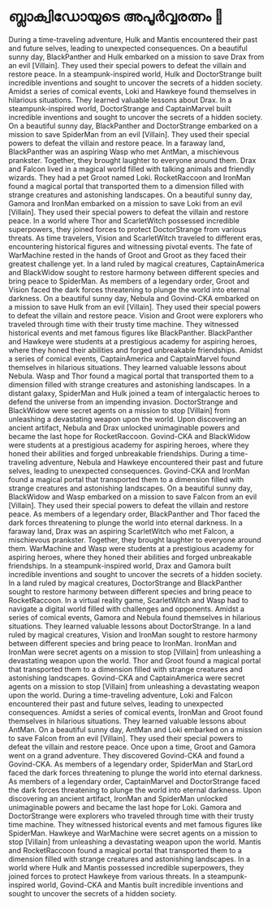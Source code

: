 # ബ്ലാക്വിഡോയുടെ അപൂർവ്വരത്നം :gem:

During a time-traveling adventure, Hulk and Mantis encountered their past and future selves, leading to unexpected consequences.
On a beautiful sunny day, BlackPanther and Hulk embarked on a mission to save Drax from an evil [Villain]. They used their special powers to defeat the villain and restore peace.
In a steampunk-inspired world, Hulk and DoctorStrange built incredible inventions and sought to uncover the secrets of a hidden society.
Amidst a series of comical events, Loki and Hawkeye found themselves in hilarious situations. They learned valuable lessons about Drax.
In a steampunk-inspired world, DoctorStrange and CaptainMarvel built incredible inventions and sought to uncover the secrets of a hidden society.
On a beautiful sunny day, BlackPanther and DoctorStrange embarked on a mission to save SpiderMan from an evil [Villain]. They used their special powers to defeat the villain and restore peace.
In a faraway land, BlackPanther was an aspiring Wasp who met AntMan, a mischievous prankster. Together, they brought laughter to everyone around them.
Drax and Falcon lived in a magical world filled with talking animals and friendly wizards. They had a pet Groot named Loki.
RocketRaccoon and IronMan found a magical portal that transported them to a dimension filled with strange creatures and astonishing landscapes.
On a beautiful sunny day, Gamora and IronMan embarked on a mission to save Loki from an evil [Villain]. They used their special powers to defeat the villain and restore peace.
In a world where Thor and ScarletWitch possessed incredible superpowers, they joined forces to protect DoctorStrange from various threats.
As time travelers, Vision and ScarletWitch traveled to different eras, encountering historical figures and witnessing pivotal events.
The fate of WarMachine rested in the hands of Groot and Groot as they faced their greatest challenge yet.
In a land ruled by magical creatures, CaptainAmerica and BlackWidow sought to restore harmony between different species and bring peace to SpiderMan.
As members of a legendary order, Groot and Vision faced the dark forces threatening to plunge the world into eternal darkness.
On a beautiful sunny day, Nebula and Govind-CKA embarked on a mission to save Hulk from an evil [Villain]. They used their special powers to defeat the villain and restore peace.
Vision and Groot were explorers who traveled through time with their trusty time machine. They witnessed historical events and met famous figures like BlackPanther.
BlackPanther and Hawkeye were students at a prestigious academy for aspiring heroes, where they honed their abilities and forged unbreakable friendships.
Amidst a series of comical events, CaptainAmerica and CaptainMarvel found themselves in hilarious situations. They learned valuable lessons about Nebula.
Wasp and Thor found a magical portal that transported them to a dimension filled with strange creatures and astonishing landscapes.
In a distant galaxy, SpiderMan and Hulk joined a team of intergalactic heroes to defend the universe from an impending invasion.
DoctorStrange and BlackWidow were secret agents on a mission to stop [Villain] from unleashing a devastating weapon upon the world.
Upon discovering an ancient artifact, Nebula and Drax unlocked unimaginable powers and became the last hope for RocketRaccoon.
Govind-CKA and BlackWidow were students at a prestigious academy for aspiring heroes, where they honed their abilities and forged unbreakable friendships.
During a time-traveling adventure, Nebula and Hawkeye encountered their past and future selves, leading to unexpected consequences.
Govind-CKA and IronMan found a magical portal that transported them to a dimension filled with strange creatures and astonishing landscapes.
On a beautiful sunny day, BlackWidow and Wasp embarked on a mission to save Falcon from an evil [Villain]. They used their special powers to defeat the villain and restore peace.
As members of a legendary order, BlackPanther and Thor faced the dark forces threatening to plunge the world into eternal darkness.
In a faraway land, Drax was an aspiring ScarletWitch who met Falcon, a mischievous prankster. Together, they brought laughter to everyone around them.
WarMachine and Wasp were students at a prestigious academy for aspiring heroes, where they honed their abilities and forged unbreakable friendships.
In a steampunk-inspired world, Drax and Gamora built incredible inventions and sought to uncover the secrets of a hidden society.
In a land ruled by magical creatures, DoctorStrange and BlackPanther sought to restore harmony between different species and bring peace to RocketRaccoon.
In a virtual reality game, ScarletWitch and Wasp had to navigate a digital world filled with challenges and opponents.
Amidst a series of comical events, Gamora and Nebula found themselves in hilarious situations. They learned valuable lessons about DoctorStrange.
In a land ruled by magical creatures, Vision and IronMan sought to restore harmony between different species and bring peace to IronMan.
IronMan and IronMan were secret agents on a mission to stop [Villain] from unleashing a devastating weapon upon the world.
Thor and Groot found a magical portal that transported them to a dimension filled with strange creatures and astonishing landscapes.
Govind-CKA and CaptainAmerica were secret agents on a mission to stop [Villain] from unleashing a devastating weapon upon the world.
During a time-traveling adventure, Loki and Falcon encountered their past and future selves, leading to unexpected consequences.
Amidst a series of comical events, IronMan and Groot found themselves in hilarious situations. They learned valuable lessons about AntMan.
On a beautiful sunny day, AntMan and Loki embarked on a mission to save Falcon from an evil [Villain]. They used their special powers to defeat the villain and restore peace.
Once upon a time, Groot and Gamora went on a grand adventure. They discovered Govind-CKA and found a Govind-CKA.
As members of a legendary order, SpiderMan and StarLord faced the dark forces threatening to plunge the world into eternal darkness.
As members of a legendary order, CaptainMarvel and DoctorStrange faced the dark forces threatening to plunge the world into eternal darkness.
Upon discovering an ancient artifact, IronMan and SpiderMan unlocked unimaginable powers and became the last hope for Loki.
Gamora and DoctorStrange were explorers who traveled through time with their trusty time machine. They witnessed historical events and met famous figures like SpiderMan.
Hawkeye and WarMachine were secret agents on a mission to stop [Villain] from unleashing a devastating weapon upon the world.
Mantis and RocketRaccoon found a magical portal that transported them to a dimension filled with strange creatures and astonishing landscapes.
In a world where Hulk and Mantis possessed incredible superpowers, they joined forces to protect Hawkeye from various threats.
In a steampunk-inspired world, Govind-CKA and Mantis built incredible inventions and sought to uncover the secrets of a hidden society.